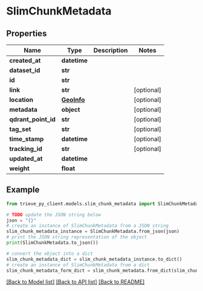 # SlimChunkMetadata


## Properties

Name | Type | Description | Notes
------------ | ------------- | ------------- | -------------
**created_at** | **datetime** |  | 
**dataset_id** | **str** |  | 
**id** | **str** |  | 
**link** | **str** |  | [optional] 
**location** | [**GeoInfo**](GeoInfo.md) |  | [optional] 
**metadata** | **object** |  | [optional] 
**qdrant_point_id** | **str** |  | [optional] 
**tag_set** | **str** |  | [optional] 
**time_stamp** | **datetime** |  | [optional] 
**tracking_id** | **str** |  | [optional] 
**updated_at** | **datetime** |  | 
**weight** | **float** |  | 

## Example

```python
from trieve_py_client.models.slim_chunk_metadata import SlimChunkMetadata

# TODO update the JSON string below
json = "{}"
# create an instance of SlimChunkMetadata from a JSON string
slim_chunk_metadata_instance = SlimChunkMetadata.from_json(json)
# print the JSON string representation of the object
print(SlimChunkMetadata.to_json())

# convert the object into a dict
slim_chunk_metadata_dict = slim_chunk_metadata_instance.to_dict()
# create an instance of SlimChunkMetadata from a dict
slim_chunk_metadata_form_dict = slim_chunk_metadata.from_dict(slim_chunk_metadata_dict)
```
[[Back to Model list]](../README.md#documentation-for-models) [[Back to API list]](../README.md#documentation-for-api-endpoints) [[Back to README]](../README.md)


